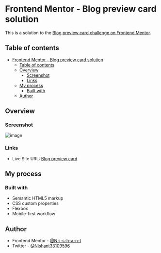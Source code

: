 # Frontend Mentor - Blog preview card solution

This is a solution to the [Blog preview card challenge on Frontend Mentor](https://www.frontendmentor.io/challenges/blog-preview-card-ckPaj01IcS). 

## Table of contents

- [Frontend Mentor - Blog preview card solution](#frontend-mentor---blog-preview-card-solution)
  - [Table of contents](#table-of-contents)
  - [Overview](#overview)
    - [Screenshot](#screenshot)
    - [Links](#links)
  - [My process](#my-process)
    - [Built with](#built-with)
  - [Author](#author)
## Overview

### Screenshot

![image](https://github.com/N-i-s-h-a-n-t/css-challenge/assets/88312394/4814244a-c031-4930-84df-63fb2c6feb3f)


### Links

- Live Site URL: [Blog preview card](https://blog-preview-card-iota-five.vercel.app/)

## My process

### Built with

- Semantic HTML5 markup
- CSS custom properties
- Flexbox
- Mobile-first workflow

## Author

- Frontend Mentor - [@N-i-s-h-a-n-t](https://www.frontendmentor.io/profile/N-i-s-h-a-n-t)
- Twitter - [@Nishant33109596](https://www.twitter.com/@Nishant33109596)
